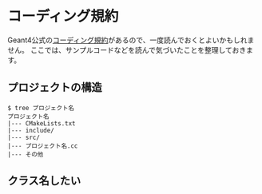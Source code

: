 # コーディング規約

Geant4公式の[コーディング規約](https://geant4-internal.web.cern.ch/collaboration/coding_guidelines)があるので、一度読んでおくとよいかもしれません。
ここでは、サンプルコードなどを読んで気づいたことを整理しておきます。

## プロジェクトの構造

```console
$ tree プロジェクト名
プロジェクト名
|--- CMakeLists.txt
|--- include/
|--- src/
|--- プロジェクト名.cc
|--- その他
```

## クラス名したい
